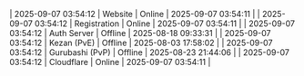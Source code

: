 | 2025-09-07 03:54:12 | Website | Online | 2025-09-07 03:54:11 |
| 2025-09-07 03:54:12 | Registration | Online | 2025-09-07 03:54:11 |
| 2025-09-07 03:54:12 | Auth Server | Offline | 2025-08-18 09:33:31 |
| 2025-09-07 03:54:12 | Kezan (PvE) | Offline | 2025-08-03 17:58:02 |
| 2025-09-07 03:54:12 | Gurubashi (PvP) | Offline | 2025-08-23 21:44:06 |
| 2025-09-07 03:54:12 | Cloudflare | Online | 2025-09-07 03:54:11 |
